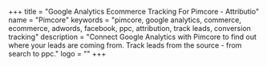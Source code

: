 +++
title = "Google Analytics Ecommerce Tracking For Pimcore - Attributio"
name = "Pimcore"
keywords = "pimcore, google analytics, commerce, ecommerce, adwords, facebook, ppc, attribution, track leads, conversion tracking"
description = "Connect Google Analytics with Pimcore to find out where your leads are coming from. Track leads from the source - from search to ppc."
logo = ""
+++
